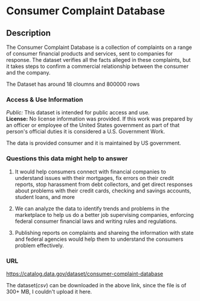 # Consumer Complaint Database

## Description

The Consumer Complaint Database is a collection of complaints on a range of consumer financial products and services, sent to companies for response.
The dataset verifies all the facts alleged in these complaints, but it takes steps to confirm a commercial relationship between the consumer and the company.

The Dataset has around 18 cloumns and 800000 rows

### Access & Use Information
_Public:_ This dataset is intended for public access and use.  
**License:** No license information was provided. If this work was prepared by an officer or employee of the United States government as part of that person's official duties it is considered a U.S. Government Work.

The data is provided consumer and it is maintained by US government.

### Questions this data might help to answer

1. It would help consumers connect with financial companies to understand issues with their mortgages, fix errors on their credit reports, stop harassment from debt collectors, and get direct responses about problems with their credit cards, checking and savings accounts, student loans, and more

2. We can analyze the data to identify trends and problems in the marketplace to help us do a better job supervising companies, enforcing federal consumer financial laws and writing rules and regulations.

3. Publishing reports on complaints and shareing the information with state and federal agencies would help them to understand the consumers problem effectively.

### URL
https://catalog.data.gov/dataset/consumer-complaint-database

The dataset(_csv_) can be downloaded in the above link, since the file is of 300+ MB, I couldn't upload it here.

